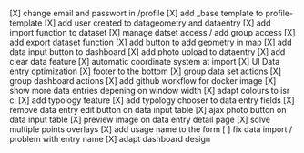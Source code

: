 [X] change email and passwort in /profile
[X] add _base template to profile-template
[X] add user created to datageometry and dataentry
[X] add import function to dataset
[X] manage datset access / add group access
[X] add export dataset function
[X] add button to add geometry in map
[X] add data input button to dashboard
[X] add photo upload to dataentry
[X] add clear data feature
[X] automatic coordinate system at import
[X] UI Data entry optimization
[X] footer to the bottom
[X] group data set actions
[X] group dashboard actions
[X] add github workflow for docker image
[X] show more data entries depening on window width
[X] adapt colours to isr ci
[X] add typology feature
[X] add typology chooser to data entry fields
[X] remove data entry edit button on data input table
[X] ajax photo button on data input table
[X] preview image on data entry detail page
[X] solve multiple points overlays
[X] add usage name to the form
[ ] fix data import / problem with entry name
[X] adapt dashboard design